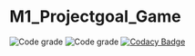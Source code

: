 # M1_Projectgoal_Game
![Code grade](https://api.codiga.io/project/31084/score/svg)
![Code grade](https://api.codiga.io/project/31084/status/svg)
[![Codacy Badge](https://app.codacy.com/project/badge/Grade/4a5fb4fa3a5046aca1387f456117d94e)](https://www.codacy.com/gh/phani95505/M1_Projectgoal_Tic-Tac_Toe_Game/dashboard?utm_source=github.com&amp;utm_medium=referral&amp;utm_content=phani95505/M1_Projectgoal_Tic-Tac_Toe_Game&amp;utm_campaign=Badge_Grade)
